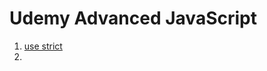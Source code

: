 # Udemy Advanced JavaScript


1. [use strict](https://github.com/hirokoymj/Udemy/blob/master/03_use_strict.md)
2. 